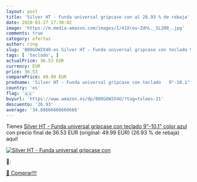 ```yaml
---
layout: post
title: 'Silver HT - Funda universal gripcase con al 26.93 % de rebaja'
date: 2020-03-27 17:30:02
image: 'https://m.media-amazon.com/images/I/41Xrou-ZdhL._SL200_.jpg'
comments: true
category: ofertas
author: ring
slug: 'B00GOW2X4O-es Silver HT - Funda universal gripcase con teclado 9"-10.1"...'
tags: [ 'teclado', ]
actualPrice: 36.53 EUR
currency: EUR
price: 36.53
comparePrice: 49.99 EUR
prodname: 'Silver HT - Funda universal gripcase con teclado   9"-10.1"   color azul'
country: 'es'
flag: '🇪🇸'
buyurl: 'https://www.amazon.es/dp/B00GOW2X4O/?tag=tolees-21'
descuento: '26.93'
average: '34.88666666666666'
---
```


Tienes [Silver HT - Funda universal gripcase con teclado   9"-10.1"   color azul](https://www.amazon.es/dp/B00GOW2X4O/?tag=tolees-21) con precio final de  36.53 EUR (original: 49.99 EUR) (26.93 %  de rebaja) aqui!

[![Silver HT - Funda universal gripcase con](https://m.media-amazon.com/images/I/41Xrou-ZdhL._SL200_.jpg)](https://www.amazon.es/dp/B00GOW2X4O/?tag=tolees-21)

🔎:


[🛒 Comprar!!!](https://www.amazon.es/dp/B00GOW2X4O/?tag=tolees-21)
